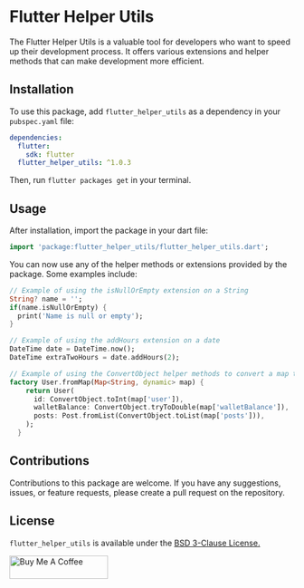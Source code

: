 # Flutter Helper Utils

The Flutter Helper Utils is a valuable tool for developers who want to speed up their development process. It offers various extensions and helper methods that can make development more efficient.

## Installation

To use this package, add `flutter_helper_utils` as a dependency in your `pubspec.yaml` file:

```yaml
dependencies:
  flutter:
    sdk: flutter
  flutter_helper_utils: ^1.0.3
```

Then, run `flutter packages get` in your terminal.

## Usage

After installation, import the package in your dart file:

```dart
import 'package:flutter_helper_utils/flutter_helper_utils.dart';
```

You can now use any of the helper methods or extensions provided by the package. Some examples include:

```dart
// Example of using the isNullOrEmpty extension on a String
String? name = '';
if(name.isNullOrEmpty) {
  print('Name is null or empty');
}

// Example of using the addHours extension on a date
DateTime date = DateTime.now();
DateTime extraTwoHours = date.addHours(2);

// Example of using the ConvertObject helper methods to convert a map to User object.
factory User.fromMap(Map<String, dynamic> map) {
    return User(
      id: ConvertObject.toInt(map['user']),
      walletBalance: ConvertObject.tryToDouble(map['walletBalance']),
      posts: Post.fromList(ConvertObject.toList(map['posts'])),
    );
  }
```

## Contributions

Contributions to this package are welcome. If you have any suggestions, issues, or feature requests, please create a pull request on the repository.

## License

`flutter_helper_utils` is available under the [BSD 3-Clause License.](https://opensource.org/license/bsd-3-clause/)

<a href="https://www.buymeacoffee.com/omar.hanafy" target="_blank"><img src="https://cdn.buymeacoffee.com/buttons/default-orange.png" alt="Buy Me A Coffee" height="41" width="174"></a>
